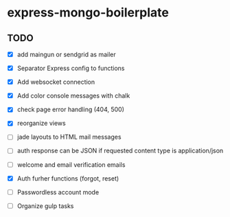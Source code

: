 # express-mongo-boilerplate #

## TODO ##
* [x] add maingun or sendgrid as mailer
* [x] Separator Express config to functions 
* [x] Add websocket connection
* [x] Add color console messages with chalk
* [x] check page error handling (404, 500)
* [x] reorganize views
* [ ] jade layouts to HTML mail messages

* [ ] auth response can be JSON if requested content type is application/json
* [ ] welcome and email verification emails
* [x] Auth furher functions (forgot, reset)
* [ ] Passwordless account mode

* [ ] Organize gulp tasks